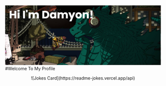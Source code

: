 ![header](./banner.png)
#Welcome To My Profile
<p align="center">![Jokes Card](https://readme-jokes.vercel.app/api)</p>
